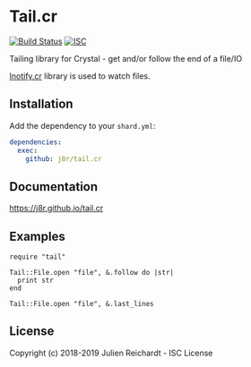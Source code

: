 # Tail.cr

[![Build Status](https://cloud.drone.io/api/badges/j8r/tail.cr/status.svg)](https://cloud.drone.io/j8r/tail.cr)
[![ISC](https://img.shields.io/badge/License-ISC-blue.svg?style=flat-square)](https://en.wikipedia.org/wiki/ISC_license)

Tailing library for Crystal - get and/or follow the end of a file/IO

[Inotify.cr](https://github.com/petoem/inotify.cr) library is used to watch files.

## Installation

Add the dependency to your `shard.yml`:

```yaml
dependencies:
  exec:
    github: j8r/tail.cr
```

## Documentation

https://j8r.github.io/tail.cr

## Examples

```crystal
require "tail"

Tail::File.open "file", &.follow do |str|
  print str
end

Tail::File.open "file", &.last_lines
```

## License                                                                                                 

Copyright (c) 2018-2019 Julien Reichardt - ISC License
